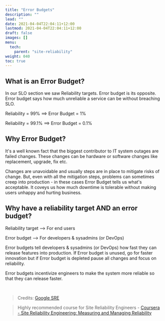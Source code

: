 ```yaml
---
title: "Error Budgets"
description: ""
lead: ""
date: 2021-04-04T22:04:11+12:00
lastmod: 2021-04-04T22:04:11+12:00
draft: false
images: []
menu: 
  tech:
    parent: "site-reliability"
weight: 040
toc: true
---
```


## What is an Error Budget?

In our SLO section we saw Reliability targets. Error budget is its opposite. Error budget says how much unreliable a service can be without breaching SLO.

Reliability = 99% ==> Error Budget = 1%

Reliability = 99.1% ==> Error Budget = 0.1%

## Why Error Budget?

It's a well known fact that the biggest contributor to IT system outages are failed changes. These changes can be hardware or software changes like replacement, upgrade, fix etc. 

Changes are unavoidable and usually steps are in place to mitigate risks of change. But, even with all the mitigation steps, problems can sometimes creep into production - in these cases Error Budget tells us what's acceptable. It coveys us how much downtime is tolerable without making users unhappy and hurting business.

## Why have a reliability target AND an error budget?

Reliability target --> For end users

Error budget --> For developers & sysadmins (or DevOps)

Error budgets tell developers & sysadmins (or DevOps) how fast they can release features into production. If Error budget is unused, go for faster innovation but if Error budget is depleted pause all changes and focus on reliability. 

Error budgets incentivize engineers to make the system more reliable so that they can release faster.

<br/>

> Credits: [Google SRE](https://sre.google/)

> Highly recommended course for Site Reliability Engineers - [Coursera - Site Reliability Engineering: Measuring and Managing Reliability](https://www.coursera.org/learn/site-reliability-engineering-slos)
